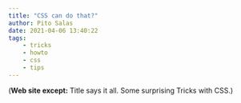 ```yaml
---
title: "CSS can do that?"
author: Pito Salas
date: 2021-04-06 13:40:22
tags:
    - tricks
    - howto
    - css
    - tips
---
```



(**Web site except:** Title says it all. Some surprising Tricks with CSS.) 
